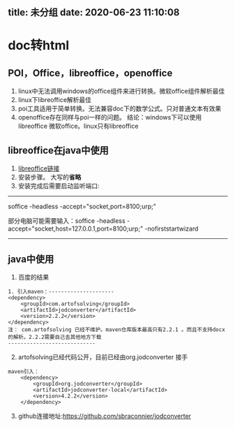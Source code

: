 title: 未分组
date: 2020-06-23 11:10:08
---------
# doc转html

## POI，Office，libreoffice，openoffice
1. linux中无法调用windows的office组件来进行转换。微软office组件解析最佳
2. linux下libreoffice解析最佳
3. poi工具适用于简单转换。无法兼容doc下的数学公式。只对普通文本有效果
4. openoffice存在同样与poi一样的问题。
结论：windows下可以使用libreoffice 微软office。linux只有libreoffice

## libreoffice在java中使用

1. [libreoffice链接](https://www.libreoffice.org/)
2. 安装步骤。 大写的**省略**
3. 安装完成后需要启动监听端口:

***
soffice -headless -accept="socket,port=8100;urp;"

部分电脑可能需要输入：soffice -headless -accept="socket,host=127.0.0.1,port=8100;urp;" -nofirststartwizard
***

## java中使用

1. 百度的结果
```
1. 引入maven：--------------------- 
<dependency> 
    <groupId>com.artofsolving</groupId> 
    <artifactId>jodconverter</artifactId>
    <version>2.2.2</version> 
</dependency>
注： com.artofsolving 已经不维护。maven仓库版本最高只有2.2.1 。而且不支持docx的解析。2.2.2需要自己去其他地方下载
----------------------------
```

2.  artofsolving已经代码公开，目前已经由org.jodconverter 接手

```
maven引入：
	<dependency>
		<groupId>org.jodconverter</groupId>
		<artifactId>jodconverter-local</artifactId>
		<version>4.2.2</version>
	</dependency>
```

3. github连接地址:https://github.com/sbraconnier/jodconverter




